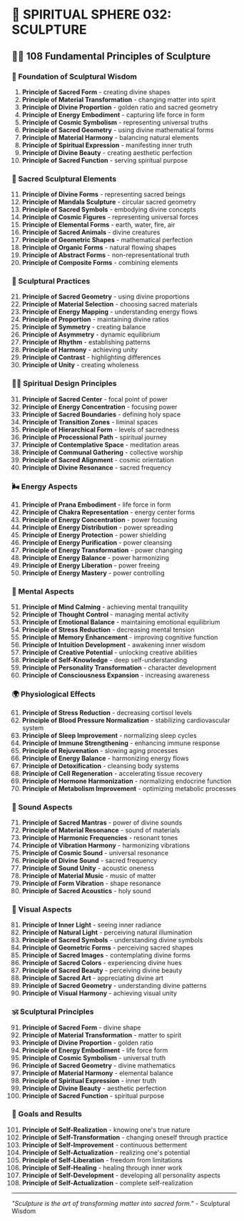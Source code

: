 # 🌟 SPIRITUAL SPHERE 032: SCULPTURE

## 🧘‍♀️ 108 Fundamental Principles of Sculpture

### 🌌 Foundation of Sculptural Wisdom

1. **Principle of Sacred Form** - creating divine shapes
2. **Principle of Material Transformation** - changing matter into spirit
3. **Principle of Divine Proportion** - golden ratio and sacred geometry
4. **Principle of Energy Embodiment** - capturing life force in form
5. **Principle of Cosmic Symbolism** - representing universal truths
6. **Principle of Sacred Geometry** - using divine mathematical forms
7. **Principle of Material Harmony** - balancing natural elements
8. **Principle of Spiritual Expression** - manifesting inner truth
9. **Principle of Divine Beauty** - creating aesthetic perfection
10. **Principle of Sacred Function** - serving spiritual purpose

### 🎯 Sacred Sculptural Elements

11. **Principle of Divine Forms** - representing sacred beings
12. **Principle of Mandala Sculpture** - circular sacred geometry
13. **Principle of Sacred Symbols** - embodying divine concepts
14. **Principle of Cosmic Figures** - representing universal forces
15. **Principle of Elemental Forms** - earth, water, fire, air
16. **Principle of Sacred Animals** - divine creatures
17. **Principle of Geometric Shapes** - mathematical perfection
18. **Principle of Organic Forms** - natural flowing shapes
19. **Principle of Abstract Forms** - non-representational truth
20. **Principle of Composite Forms** - combining elements

### 🌟 Sculptural Practices

21. **Principle of Sacred Geometry** - using divine proportions
22. **Principle of Material Selection** - choosing sacred materials
23. **Principle of Energy Mapping** - understanding energy flows
24. **Principle of Proportion** - maintaining divine ratios
25. **Principle of Symmetry** - creating balance
26. **Principle of Asymmetry** - dynamic equilibrium
27. **Principle of Rhythm** - establishing patterns
28. **Principle of Harmony** - achieving unity
29. **Principle of Contrast** - highlighting differences
30. **Principle of Unity** - creating wholeness

### 🧘‍♀️ Spiritual Design Principles

31. **Principle of Sacred Center** - focal point of power
32. **Principle of Energy Concentration** - focusing power
33. **Principle of Sacred Boundaries** - defining holy space
34. **Principle of Transition Zones** - liminal spaces
35. **Principle of Hierarchical Form** - levels of sacredness
36. **Principle of Processional Path** - spiritual journey
37. **Principle of Contemplative Space** - meditation areas
38. **Principle of Communal Gathering** - collective worship
39. **Principle of Sacred Alignment** - cosmic orientation
40. **Principle of Divine Resonance** - sacred frequency

### 🌬️ Energy Aspects

41. **Principle of Prana Embodiment** - life force in form
42. **Principle of Chakra Representation** - energy center forms
43. **Principle of Energy Concentration** - power focusing
44. **Principle of Energy Distribution** - power spreading
45. **Principle of Energy Protection** - power shielding
46. **Principle of Energy Purification** - power cleansing
47. **Principle of Energy Transformation** - power changing
48. **Principle of Energy Balance** - power harmonizing
49. **Principle of Energy Liberation** - power freeing
50. **Principle of Energy Mastery** - power controlling

### 🧠 Mental Aspects

51. **Principle of Mind Calming** - achieving mental tranquility
52. **Principle of Thought Control** - managing mental activity
53. **Principle of Emotional Balance** - maintaining emotional equilibrium
54. **Principle of Stress Reduction** - decreasing mental tension
55. **Principle of Memory Enhancement** - improving cognitive function
56. **Principle of Intuition Development** - awakening inner wisdom
57. **Principle of Creative Potential** - unlocking creative abilities
58. **Principle of Self-Knowledge** - deep self-understanding
59. **Principle of Personality Transformation** - character development
60. **Principle of Consciousness Expansion** - increasing awareness

### 🌍 Physiological Effects

61. **Principle of Stress Reduction** - decreasing cortisol levels
62. **Principle of Blood Pressure Normalization** - stabilizing cardiovascular system
63. **Principle of Sleep Improvement** - normalizing sleep cycles
64. **Principle of Immune Strengthening** - enhancing immune response
65. **Principle of Rejuvenation** - slowing aging processes
66. **Principle of Energy Balance** - harmonizing energy flows
67. **Principle of Detoxification** - cleansing body systems
68. **Principle of Cell Regeneration** - accelerating tissue recovery
69. **Principle of Hormone Harmonization** - normalizing endocrine function
70. **Principle of Metabolism Improvement** - optimizing metabolic processes

### 🎵 Sound Aspects

71. **Principle of Sacred Mantras** - power of divine sounds
72. **Principle of Material Resonance** - sound of materials
73. **Principle of Harmonic Frequencies** - resonant tones
74. **Principle of Vibration Harmony** - harmonizing vibrations
75. **Principle of Cosmic Sound** - universal resonance
76. **Principle of Divine Sound** - sacred frequency
77. **Principle of Sound Unity** - acoustic oneness
78. **Principle of Material Music** - music of matter
79. **Principle of Form Vibration** - shape resonance
80. **Principle of Sacred Acoustics** - holy sound

### 🌈 Visual Aspects

81. **Principle of Inner Light** - seeing inner radiance
82. **Principle of Natural Light** - perceiving natural illumination
83. **Principle of Sacred Symbols** - understanding divine symbols
84. **Principle of Geometric Forms** - perceiving sacred shapes
85. **Principle of Sacred Images** - contemplating divine forms
86. **Principle of Sacred Colors** - experiencing divine hues
87. **Principle of Sacred Beauty** - perceiving divine beauty
88. **Principle of Sacred Art** - appreciating divine art
89. **Principle of Sacred Geometry** - understanding divine patterns
90. **Principle of Visual Harmony** - achieving visual unity

### 🕉️ Sculptural Principles

91. **Principle of Sacred Form** - divine shape
92. **Principle of Material Transformation** - matter to spirit
93. **Principle of Divine Proportion** - golden ratio
94. **Principle of Energy Embodiment** - life force form
95. **Principle of Cosmic Symbolism** - universal truth
96. **Principle of Sacred Geometry** - divine mathematics
97. **Principle of Material Harmony** - elemental balance
98. **Principle of Spiritual Expression** - inner truth
99. **Principle of Divine Beauty** - aesthetic perfection
100. **Principle of Sacred Function** - spiritual purpose

### 🚀 Goals and Results

101. **Principle of Self-Realization** - knowing one's true nature
102. **Principle of Self-Transformation** - changing oneself through practice
103. **Principle of Self-Improvement** - continuous betterment
104. **Principle of Self-Actualization** - realizing one's potential
105. **Principle of Self-Liberation** - freedom from limitations
106. **Principle of Self-Healing** - healing through inner work
107. **Principle of Self-Development** - developing all personality aspects
108. **Principle of Self-Actualization** - complete self-realization

---

*"Sculpture is the art of transforming matter into sacred form."* - Sculptural Wisdom
